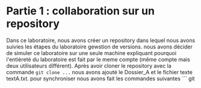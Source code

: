 # Partie 1 : collaboration sur un repository
Dans ce laboratoire, nous avons créer un repository dans lequel nous avons suivies les étapes du laboratoire gewstion de versions. nous avons décider de simuler ce laboratoire sur une seule machine expliquant pourquoi l'entièreté du laboratoire est fait par le meme compte (même compte mais deux utilisateurs différent). Après avoir cloner le repository avec la commande ``` git clone ... ``` nous avons ajouté le Dossier_A et le fichier texte textA.txt. pour synchroniser nous avons fait les commandes suivantes ``` git 

